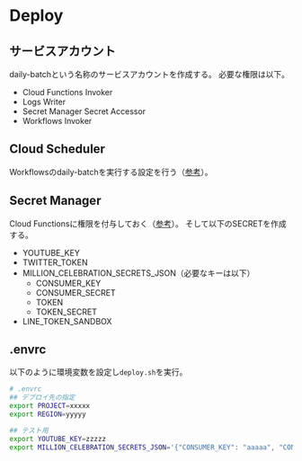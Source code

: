 # Deploy
## サービスアカウント
daily-batchという名称のサービスアカウントを作成する。
必要な権限は以下。

* Cloud Functions Invoker
* Logs Writer
* Secret Manager Secret Accessor
* Workflows Invoker

## Cloud Scheduler
Workflowsのdaily-batchを実行する設定を行う（[参考](https://cloud.google.com/workflows/docs/schedule-workflow)）。

## Secret Manager
Cloud Functionsに権限を付与しておく（[参考](https://cloud.google.com/functions/docs/configuring/secrets)）。
そして以下のSECRETを作成する。

* YOUTUBE\_KEY
* TWITTER\_TOKEN
* MILLION\_CELEBRATION\_SECRETS\_JSON（必要なキーは以下）
  * CONSUMER\_KEY
  * CONSUMER\_SECRET
  * TOKEN
  * TOKEN\_SECRET
* LINE\_TOKEN\_SANDBOX

## .envrc
以下のように環境変数を設定し`deploy.sh`を実行。

```bash
# .envrc
## デプロイ先の指定
export PROJECT=xxxxx
export REGION=yyyyy

## テスト用
export YOUTUBE_KEY=zzzzz
export MILLION_CELEBRATION_SECRETS_JSON='{"CONSUMER_KEY": "aaaaa", "CONSUMER_SECRET": "bbbbb", "TOKEN": "ccccc", "TOKEN_SECRET": "ddddd"}'
```
